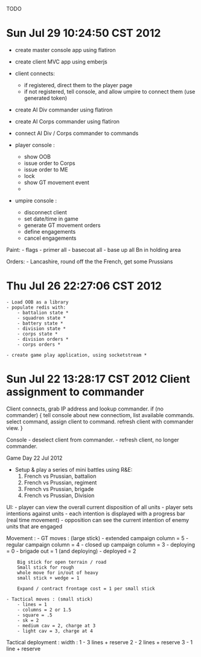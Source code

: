TODO

Sun Jul 29 10:24:50 CST 2012
============================
- create master console app using flatiron
- create client MVC app using emberjs

- client connects:
    - if registered, direct them to the player page
    - if not registered, tell console, and allow umpire to connect them (use generated token)

- create AI Div commander using flatiron
- create AI Corps commander using flatiron
- connect AI Div / Corps commander to commands

- player console :
    - show OOB
    - issue order to Corps
    - issue order to ME
    - lock
    - show GT movement event
    - 

- umpire console :
    - disconnect client
    - set date/time in game
    - generate GT movement orders
    - define engagements
    - cancel engagements

Paint:
    - flags
    - primer all
    - basecoat all
    - base up all Bn in holding area

Orders:
    - Lancashire, round off the the French, get some Prussians


Thu Jul 26 22:27:06 CST 2012
=============================
    - Load OOB as a library
    - populate redis with:
        - battalion state *
        - squadron state *
        - battery state *
        - division state *
        - corps state *
        - division orders *
        - corps orders *

    - create game play application, using socketstream *

Sun Jul 22 13:28:17 CST 2012
Client assignment to commander
==============================
Client connects, grab IP address and lookup commander.
if (no commander) {
    tell console about new connectiom, list available commands.
    select command, assign client to command.
    refresh client with commander view.
}

Console - deselect client from commander.
    - refresh client, no longer commander.


Game Day   22 Jul 2012
- Setup & play a series of mini battles using R&E:
    1) French vs Prussian, battalion
    2) French vs Prussian, regiment
    3) French vs Prussian, brigade
    4) French vs Prussian, Division


UI:
    - player can view the overall current disposition of all units
    - player sets intentions against units
    - each intention is displayed with a progress bar (real time movement)
    - opposition can see the current intention of enemy units that are engaged

Movement :
    - GT moves : (large stick)
        - extended campaign column = 5
        - regular campaign column = 4
        - closed up campaign column = 3
        - deploying = 0
        - brigade out = 1 (and deploying)
        - deployed = 2

        Big stick for open terrain / road
        Small stick for rough
        whole move for in/out of heavy
        small stick + wedge = 1 

        Expand / contract frontage cost = 1 per small stick

    - Tactical moves : (small stick)
        - lines = 1
        - columns = 2 or 1.5
        - square = .5
        - sk = 2
        - medium cav = 2, charge at 3
        - light cav = 3, charge at 4
        
Tactical deployment :
    width :
    1   - 3 lines + reserve
    2   - 2 lines + reserve
    3   - 1 line + reserve
